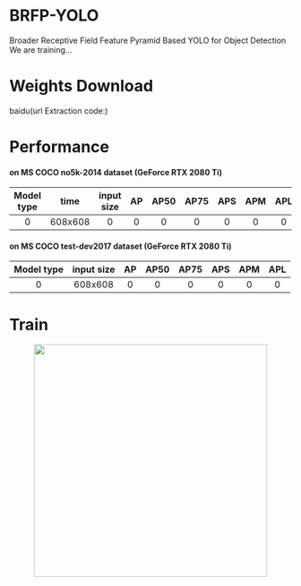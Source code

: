# BRFP-YOLO
Broader Receptive Field Feature Pyramid Based YOLO for Object Detection\
We are training...
# Weights Download
baidu(url Extraction code:)
# Performance
#### on MS COCO no5k-2014 dataset (GeForce RTX 2080 Ti)
Model type | time |input size |AP | AP50 | AP75 | APS | APM | APL
:-:|:-:|:-:|:-:|:-:|:-:|:-:|:-:|:-:
0|608x608|0|0|0|0|0|0|0
#### on MS COCO test-dev2017 dataset (GeForce RTX 2080 Ti)
Model type | input size | AP | AP50 | AP75 | APS | APM | APL
:-:|:-:|:-:|:-:|:-:|:-:|:-:|:-:
0|608x608|0|0|0|0|0|0
# Train
<center>
<img src="https://note.youdao.com/yws/public/resource/21124787bfc213e0a159d87a5241ad4c/xmlnote/DD7AA2C14F3640CE9DCF84CB9392C6E3/42533" width=416 height=416 />
</center>

